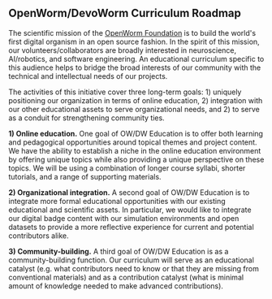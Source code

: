 ## OpenWorm/DevoWorm Curriculum Roadmap

The scientific mission of the [OpenWorm Foundation](http://openworm.org) is to build the world's first digital organism in an open source fashion. In the spirit of this mission, our volunteers/collaborators are broadly interested in neuroscience, AI/robotics, and software engineering. An educational curriculum specific to this audience helps to bridge the broad interests of our community with the technical and intellectual needs of our projects.

The activities of this initiative cover three long-term goals: 1) uniquely positioning our organization in terms of online education, 2) integration with our other educational assets to serve organizational needs, and 2) to serve as a conduit for strengthening community ties.

__1) Online education.__ One goal of OW/DW Education is to offer both learning and pedagogical opportunities around topical themes and project content. We have the ability to establish a niche in the online education environment by offering unique topics while also providing a unique perspective on these topics. We will be using a combination of longer course syllabi, shorter tutorials, and a range of supporting materials.

__2) Organizational integration.__ A second goal of OW/DW Education is to integrate more formal educational opportunities with our existing educational and scientific assets. In particular, we would like to integrate our digital badge content with our simulation environments and open datasets to provide a more reflective experience for current and potential contributors alike.

__3) Community-building.__ A third goal of OW/DW Education is as a community-building function. Our curriculum will serve as an educational catalyst (e.g. what contributors need to know or that they are missing from conventional materials) and as a contribution catalyst (what is minimal amount of knowledge needed to make advanced contributions).
